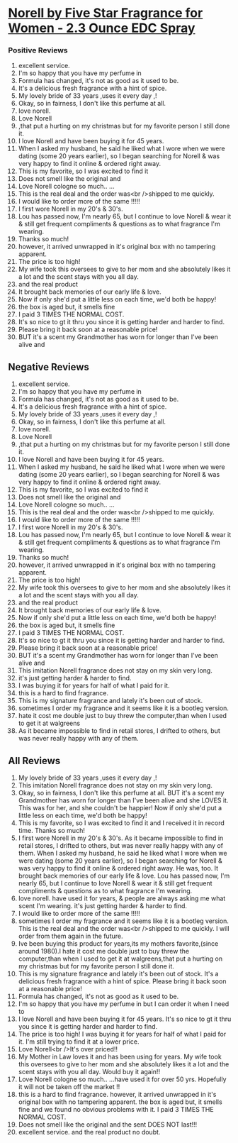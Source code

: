 # [Norell by Five Star Fragrance for Women - 2.3 Ounce EDC Spray](https://products.checkmycream.com/products/Norell-by-Five-Star-Fragrance-for-Women-2.3-Ounce-EDC-Spray.html)

### Positive Reviews

<ol>
      <li>excellent service.  </li>
      <li>I&#x27;m so happy that you have my perfume in</li>
      <li>Formula has changed, it&#x27;s not as good as it used to be.</li>
      <li>It&#x27;s a delicious fresh fragrance with a hint of spice.</li>
      <li>My lovely bride of 33 years ,uses it every day ,!</li>
      <li>Okay, so in fairness, I don&#x27;t like this perfume at all.  </li>
      <li>love norell.  </li>
      <li>Love Norell</li>
      <li>,that put a hurting on my christmas but for my favorite person I still done it.</li>
      <li>I love Norell and have been buying it for 45 years.  </li>
      <li>When I asked my husband, he said he liked what I wore when we were dating (some 20 years earlier), so I began searching for Norell &amp; was very happy to find it online &amp; ordered right away.</li>
      <li>This is my favorite, so I was excited to find it</li>
      <li>Does not smell like the original and</li>
      <li>Love  Norell  cologne so much.. ...</li>
      <li>This is the real deal and the order was&lt;br /&gt;shipped to me quickly.  </li>
      <li>I would like to order more of the same !!!!!</li>
      <li>I first wore Norell in my 20&#x27;s &amp; 30&#x27;s.</li>
      <li>Lou has passed now, I&#x27;m nearly 65, but I continue to love Norell &amp; wear it &amp; still get frequent compliments &amp; questions as to what fragrance I&#x27;m wearing.</li>
      <li>Thanks so much!</li>
      <li>however, it arrived unwrapped in it&#x27;s original box with no tampering apparent.</li>
      <li>The price is too high!  </li>
      <li>My wife took this oversees to give to her mom and she absolutely likes it a lot and the scent stays with you all day.  </li>
      <li>and the real product</li>
      <li>It brought back memories of our early life &amp; love.</li>
      <li>Now if only she&#x27;d put a little less on each time, we&#x27;d both be happy!</li>
      <li>the box is aged but, it smells fine</li>
      <li>I paid 3 TIMES THE NORMAL COST.</li>
      <li>It&#x27;s so nice to gt it thru you since it is getting harder and harder to find.</li>
      <li>Please bring it back soon at a reasonable price!</li>
      <li>BUT it&#x27;s a scent my Grandmother has worn for longer than I&#x27;ve been alive and</li>
</ol>


<h2>Negative Reviews</h2>
<ol>
<li> excellent service.  </li>
<li> I&#x27;m so happy that you have my perfume in</li>
<li> Formula has changed, it&#x27;s not as good as it used to be.</li>
<li> It&#x27;s a delicious fresh fragrance with a hint of spice.</li>
<li> My lovely bride of 33 years ,uses it every day ,!</li>
<li> Okay, so in fairness, I don&#x27;t like this perfume at all.  </li>
<li> love norell.  </li>
<li> Love Norell</li>
<li> ,that put a hurting on my christmas but for my favorite person I still done it.</li>
<li> I love Norell and have been buying it for 45 years.  </li>
<li> When I asked my husband, he said he liked what I wore when we were dating (some 20 years earlier), so I began searching for Norell &amp; was very happy to find it online &amp; ordered right away.</li>
<li> This is my favorite, so I was excited to find it</li>
<li> Does not smell like the original and</li>
<li> Love  Norell  cologne so much.. ...</li>
<li> This is the real deal and the order was&lt;br /&gt;shipped to me quickly.  </li>
<li> I would like to order more of the same !!!!!</li>
<li> I first wore Norell in my 20&#x27;s &amp; 30&#x27;s.</li>
<li> Lou has passed now, I&#x27;m nearly 65, but I continue to love Norell &amp; wear it &amp; still get frequent compliments &amp; questions as to what fragrance I&#x27;m wearing.</li>
<li> Thanks so much!</li>
<li> however, it arrived unwrapped in it&#x27;s original box with no tampering apparent.</li>
<li> The price is too high!  </li>
<li> My wife took this oversees to give to her mom and she absolutely likes it a lot and the scent stays with you all day.  </li>
<li> and the real product</li>
<li> It brought back memories of our early life &amp; love.</li>
<li> Now if only she&#x27;d put a little less on each time, we&#x27;d both be happy!</li>
<li> the box is aged but, it smells fine</li>
<li> I paid 3 TIMES THE NORMAL COST.</li>
<li> It&#x27;s so nice to gt it thru you since it is getting harder and harder to find.</li>
<li> Please bring it back soon at a reasonable price!</li>
<li> BUT it&#x27;s a scent my Grandmother has worn for longer than I&#x27;ve been alive and</li>
<li> This imitation Norell fragrance does not stay on my skin very long.</li>
<li> it&#x27;s just getting harder &amp; harder to find.</li>
<li> I was buying it for years for half of what I paid for it.  </li>
<li> this is a hard to find fragrance.</li>
<li> This is my signature fragrance and lately it&#x27;s been out of stock.</li>
<li> sometimes I order my fragrance and it seems like it is a bootleg version.  </li>
<li> hate it cost me double just to buy threw the computer,than when I used to get it at walgreens</li>
<li> As it became impossible to find in retail stores, I drifted to others, but was never really happy with any of them.</li>
</ol>

<h2>All Reviews</h2>

<ol>
    <li> My lovely bride of 33 years ,uses it every day ,!</li>
    <li> This imitation Norell fragrance does not stay on my skin very long.</li>
    <li> Okay, so in fairness, I don&#x27;t like this perfume at all.  BUT it&#x27;s a scent my Grandmother has worn for longer than I&#x27;ve been alive and she LOVES it.  This was for her, and she couldn&#x27;t be happier!  Now if only she&#x27;d put a little less on each time, we&#x27;d both be happy!</li>
    <li> This is my favorite, so I was excited to find it and I received it in record time.  Thanks so much!</li>
    <li> I first wore Norell in my 20&#x27;s &amp; 30&#x27;s. As it became impossible to find in retail stores, I drifted to others, but was never really happy with any of them. When I asked my husband, he said he liked what I wore when we were dating (some 20 years earlier), so I began searching for Norell &amp; was very happy to find it online &amp; ordered right away. He was, too. It brought back memories of our early life &amp; love. Lou has passed now, I&#x27;m nearly 65, but I continue to love Norell &amp; wear it &amp; still get frequent compliments &amp; questions as to what fragrance I&#x27;m wearing.</li>
    <li> love norell.  have used it for years, &amp; people are always asking me what scent I&#x27;m wearing.  it&#x27;s just getting harder &amp; harder to find.</li>
    <li> I would like to order more of the same !!!!!</li>
    <li> sometimes I order my fragrance and it seems like it is a bootleg version.  This is the real deal and the order was&lt;br /&gt;shipped to me quickly.  I will order from them again in the future.</li>
    <li> Ive been buying this product for years,its my mothers favorite,(since around 1980).I hate it cost me double just to buy threw the computer,than when I used to get it at walgreens,that put a hurting on my christmas but for my favorite person I still done it.</li>
    <li> This is my signature fragrance and lately it&#x27;s been out of stock. It&#x27;s a delicious fresh fragrance with a hint of spice. Please bring it back soon at a reasonable price!</li>
    <li> Formula has changed, it&#x27;s not as good as it used to be.</li>
    <li> I&#x27;m so happy that you have my perfume in but I can order it when I need to</li>
    <li> I love Norell and have been buying it for 45 years.  It&#x27;s so nice to gt it thru you since it is getting harder and harder to find.</li>
    <li> The price is too high!  I was buying it for years for half of what I paid for it.  I&#x27;m still trying to find it at a lower price.</li>
    <li> Love Norell&lt;br /&gt;It&#x27;s over priced!!</li>
    <li> My Mother in Law loves it and has been using for years.  My wife took this oversees to give to her mom and she absolutely likes it a lot and the scent stays with you all day.  Would buy it again!!</li>
    <li> Love  Norell  cologne so much.. ...have used it  for over 50 yrs.  Hopefully it will not be taken off the market !!</li>
    <li> this is a hard to find fragrance. however, it arrived unwrapped in it&#x27;s original box with no tampering apparent. the box is aged but, it smells fine and we found no obvious problems with it. I paid 3 TIMES THE NORMAL COST.</li>
    <li> Does not smell like the original and the sent DOES NOT last!!!</li>
    <li> excellent service.  and the real product no doubt.</li>
</ol>





